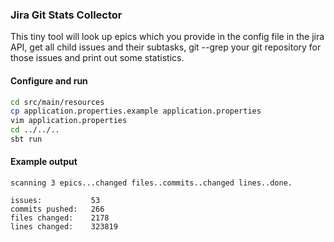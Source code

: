 ### Jira Git Stats Collector

This tiny tool will look up epics which you provide in 
the config file in the jira API, get all child issues 
and their subtasks, git --grep your git repository for
those issues and print out some statistics.

#### Configure and run

```bash
cd src/main/resources
cp application.properties.example application.properties
vim application.properties
cd ../../..
sbt run
```

#### Example output 
```
scanning 3 epics...changed files..commits..changed lines..done.

issues:           53
commits pushed:   266
files changed:    2178
lines changed:    323819
```
